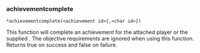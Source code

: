 ### achievementcomplete
```
*achievementcomplete(<achievement id>{,<char id>})
```

This function will complete an achievement for the attached player or the supplied
<char id>. The objective requirements are ignored when using this function.
Returns true on success and false on failure.
